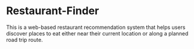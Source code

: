 # Restaurant-Finder
This is a web-based restaurant recommendation system that helps users discover places to eat either near their current location or along a planned road trip route.
